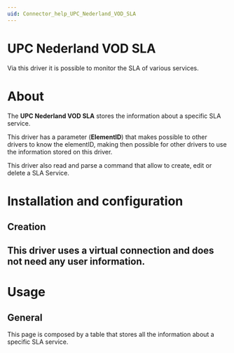 ```yaml
---
uid: Connector_help_UPC_Nederland_VOD_SLA
---
```


# UPC Nederland VOD SLA

Via this driver it is possible to monitor the SLA of various services.

# About

The **UPC Nederland VOD SLA** stores the information about a specific SLA service.

This driver has a parameter (**ElementID**) that makes possible to other drivers to know the elementID, making then possible for other drivers to use the information stored on this driver.

This driver also read and parse a command that allow to create, edit or delete a SLA Service.

# Installation and configuration

## Creation

## This driver uses a virtual connection and does not need any user information.

# Usage

## General

This page is composed by a table that stores all the information about a specific SLA service.

